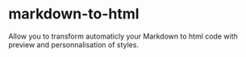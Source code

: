 # markdown-to-html

 Allow you to transform automaticly your Markdown to html code with preview and personnalisation of styles.
